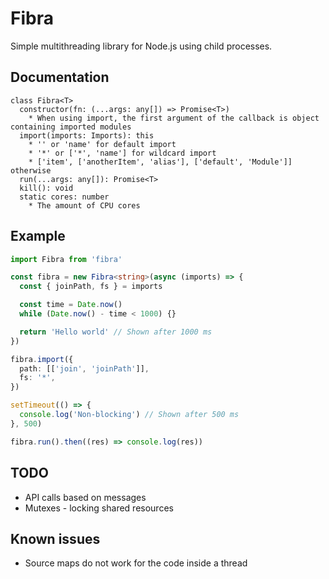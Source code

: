 # Fibra

Simple multithreading library for Node.js using child processes.

## Documentation
```
class Fibra<T>
  constructor(fn: (...args: any[]) => Promise<T>)
    * When using import, the first argument of the callback is object containing imported modules
  import(imports: Imports): this
    * '' or 'name' for default import
    * '*' or ['*', 'name'] for wildcard import
    * ['item', ['anotherItem', 'alias'], ['default', 'Module']] otherwise
  run(...args: any[]): Promise<T>
  kill(): void
  static cores: number
    * The amount of CPU cores
```

## Example
```ts
import Fibra from 'fibra'

const fibra = new Fibra<string>(async (imports) => {
  const { joinPath, fs } = imports

  const time = Date.now()
  while (Date.now() - time < 1000) {}

  return 'Hello world' // Shown after 1000 ms
})

fibra.import({
  path: [['join', 'joinPath']],
  fs: '*',
})

setTimeout(() => {
  console.log('Non-blocking') // Shown after 500 ms
}, 500)

fibra.run().then((res) => console.log(res))
```

## TODO
- API calls based on messages
- Mutexes - locking shared resources

## Known issues
- Source maps do not work for the code inside a thread
